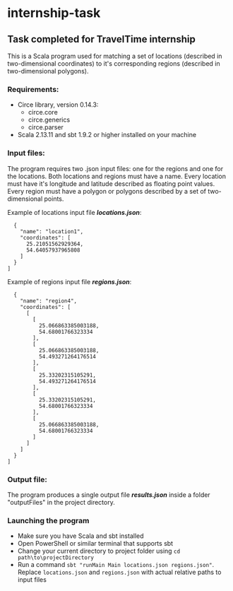 # internship-task
## Task completed for TravelTime internship

This is a Scala program used for matching a set of locations (described in two-dimensional coordinates) to it's corresponding regions (described in two-dimensional polygons).

### Requirements:
- Circe library, version 0.14.3:
  - circe.core
  - circe.generics
  - circe.parser
- Scala 2.13.11 and sbt 1.9.2 or higher installed on your machine

### Input files:
The program requires two .json input files: one for the regions and one for the locations. Both locations and regions must have a name. Every location must have it's longitude and latitude described as floating point values. Every region must have a polygon or polygons described by a set of two-dimensional points.

Example of locations input file ***locations.json***:

```[
  {
    "name": "location1",
    "coordinates": [
      25.21051562929364,
      54.64057937965808
    ]
  }
]
```

Example of regions input file ***regions.json***:

```[  
  {
    "name": "region4",
    "coordinates": [
      [
        [
          25.066863385003188,
          54.68001766323334
        ],
        [
          25.066863385003188,
          54.493271264176514
        ],
        [
          25.33202315105291,
          54.493271264176514
        ],
        [
          25.33202315105291,
          54.68001766323334
        ],
        [
          25.066863385003188,
          54.68001766323334
        ]
      ]
    ]
  }
]
```


### Output file:

The program produces a single output file ***results.json*** inside a folder "outputFiles" in the project directory.

### Launching the program

- Make sure you have Scala and sbt installed
- Open PowerShell or similar terminal that supports sbt
- Change your current directory to project folder using `cd path\to\projectDirectory`
- Run a command `sbt "runMain Main locations.json regions.json"`. Replace `locations.json` and `regions.json` with actual relative paths to input files

